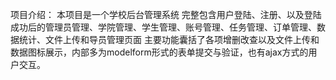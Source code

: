 项目介绍： 本项目是一个学校后台管理系统 完整包含用户登陆、注册、以及登陆成功后的管理员管理、学院管理、学生管理、账号管理、任务管理、订单管理、数据统计、文件上传和导员管理页面
主要功能囊括了各项增删改查以及文件上传和数据图标展示，内部多为modelform形式的表单提交与验证，也有ajax方式的用户交互。
